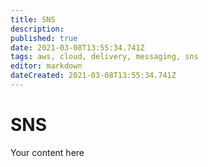 ```yaml
---
title: SNS
description: 
published: true
date: 2021-03-08T13:55:34.741Z
tags: aws, cloud, delivery, messaging, sns
editor: markdown
dateCreated: 2021-03-08T13:55:34.741Z
---
```


# SNS
Your content here